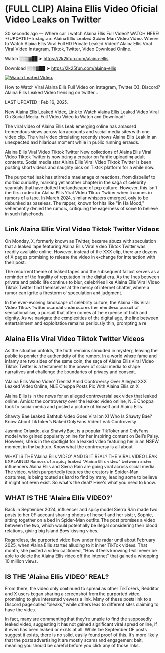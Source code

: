 # (FULL CLIP) Alaina Ellis Video Oficial Video Leaks on Twitter

30 seconds ago — Where can i watch Alaina Ellis Full Video? WATCH HERE! +(UPDATE)~ Instagram Alaina Ellis Leaked Spider Man Video Video. Where to Watch Alaina Ellis Viral Full HD Private Leaked Video? Alaina Ellis Viral Viral Video Instagram, Tiktok, Twitter, Video Download Online.

Watch ░░▒▓██ ➤ https://2k25fun.com/alaina-ellis

Download ░░▒▓██ ➤ https://2k25fun.com/alaina-ellis

[![Watch Leaked Video.](https://miro.medium.com/v2/resize:fit:828/format:webp/1*cilzJN44JGOrTw9NJCrNHA.gif "Watch Leaked Video")](https://2k25fun.com/alaina-ellis)

How to Watch Viral Alaina Ellis Full Video on Instagram, Twitter (X), Discord? Alaina Ellis Leaked Video trending on twitter...

LAST UPDATED : Feb 16, 2025.

New Alaina Ellis Leaked Video, Link to Watch Alaina Ellis Leaked Video Viral On Social Media. Full Video Video to Watch and Download!

The viral video of Alaina Ellis Leak emerging online has amassed tremendous views across fan accounts and social media sites with one video clip. The viral video circulating recently shows Alaina Ellis Leak in an unexpected and hilarious moment while in public running errands.

Alaina Ellis Viral Video Tiktok Twitter New collections of Alaina Ellis Viral Video Tiktok Twitter is now being a creator on Fanfix uploading adult contents. Social media star Alaina Ellis Viral Video Tiktok Twitter is been posting short videos and naughty pics on Tiktok platform for a while now.

The purported leak has stirred a maelanage of reactions, from disbelief to morbid curiosity, marking yet another chapter in the saga of celebrity scandals that have dotted the landscape of pop culture. However, this isn't the first rodeo for Alaina Ellis Viral Video Tiktok Twitter when it comes to rumors of a tape. In March 2024, similar whispers emerged, only to be debunked as baseless. The rapper, known for hits like "In Ha Mood," vehemently denied the rumors, critiquing the eagerness of some to believe in such falsehoods.

## Link Alaina Ellis Viral Video Tiktok Twitter Videos

On Monday, X, formerly known as Twitter, became abuzz with speculation that a leaked tape featuring Alaina Ellis Viral Video Tiktok Twitter was readily available online. However, instead of the XXX clip, there are dozens of X pages promising to release the video in exchange for interaction with their post.

The recurrent theme of leaked tapes and the subsequent fallout serves as a reminder of the fragility of reputation in the digital era. As the lines between private and public life continue to blur, celebrities like Alaina Ellis Viral Video Tiktok Twitter find themselves at the mercy of internet chatter, where a rumor can ignite a firestorm of speculation and judgment.

In the ever-evolving landscape of celebrity culture, the Alaina Ellis Viral Video Tiktok Twitter scandal underscores the relentless pursuit of sensationalism, a pursuit that often comes at the expense of truth and dignity. As we navigate the complexities of the digital age, the line between entertainment and exploitation remains perilously thin, prompting a re

##  Alaina Ellis Viral Video Tiktok Twitter Videos

As the situation unfolds, the truth remains shrouded in mystery, leaving the public to ponder the authenticity of the rumors. In a world where fame and infamy are two sides of the same coin, the saga of Alaina Ellis Viral Video Tiktok Twitter is a testament to the power of social media to shape narratives and challenge the boundaries of privacy and consent.

'Alaina Ellis Video Video' Trends! Amid Controversy Over Alleged XXX Leaked Video Online, NLE Choppa Posts Pic With Alaina Ellis on X

Alaina Ellis is in the news for an alleged controversial sex video that leaked online. Amidst the controversy over the leaked video online, NLE Choppa took to social media and posted a picture of himself and Alaina Ellis.

Shawty Bae Leaked Bathtub Video Goes Viral on X! Who Is Shawty Bae? Know About TikToker’s Naked OnlyFans Video Leak Controversy

Jasmine Orlando, aka Shawty Bae, is a popular TikToker and OnlyFans model who gained popularity online for her inspiring content on Bell’s Palsy. However, she is in the spotlight for a leaked video featuring her in an NSFW moment in the bathtub. Know what the controversy is all about.

WHAT IS THE 'Alaina Ellis VIDEO' AND IS IT REAL? THE VIRAL VIDEO LEAK EXPLAINED Rumors of a spicy leaked "Alaina Ellis video" between sister influencers Alaina Ellis and Sierra Rain are going viral across social media. The video, which purportedly features the creators in Spider-Man costumes, is being touted as hard to find by many, leading some to believe it might not even exist. So what's the deal? Here's what you need to know.

## WHAT IS THE 'Alaina Ellis VIDEO?'

Back in September 2024, influencer and spicy model Sierra Rain made two posts to her OF account sharing photos of herself and her sister, Sophie, sitting together on a bed in Spider-Man outfits. The post promises a video between the two, which would potentially be illegal considering their blood relations, giving big Island Boys kissing vibes.

Regardless, the purported video flew under the radar until about February 2025, when Alaina Ellis started alluding to it in her TikTok videos. That month, she posted a video captioned, "How it feels knowing I will never be able to delete the Alaina Ellis video off the internet" that gained a whopping 10 million views.

## IS THE 'Alaina Ellis VIDEO' REAL?

From there, the video only continued to spread as other TikTokers, Redditor and X users began sharing a screenshot from the purported video, promising to give interested viewers a link. Many of these posts link to a Discord page called "xleaks," while others lead to different sites claiming to have the video.

In fact, many are commenting that they're unable to find the supposedly leaked video, suggesting it has not gained significant viral spread online, if it even has been leaked or exists at all. While the September OF posts suggest it exists, there is no solid, easily found proof of this. It's more likely that the posts advertising it are mostly scams and engagement bait, meaning you should be careful before you click any of those links.